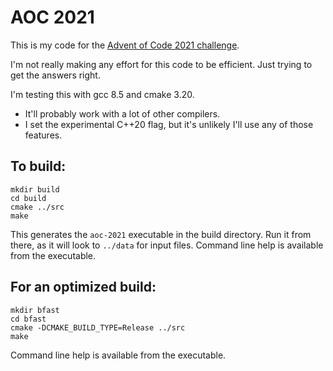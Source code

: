 # AOC 2021

This is my code for the [Advent of Code 2021 challenge](https://adventofcode.com/2021).

I'm not really making any effort for this code to be efficient. Just trying to get the answers right.

I'm testing this with gcc 8.5 and cmake 3.20.

* It'll probably work with a lot of other compilers. 
* I set the experimental C++20 flag, but it's unlikely I'll use any of those features.

## To build:
```
mkdir build
cd build
cmake ../src
make
```

This generates the `aoc-2021` executable in the build directory. Run it from there, as it will look to `../data` for input files.
Command line help is available from the executable.

## For an optimized build:
```
mkdir bfast
cd bfast
cmake -DCMAKE_BUILD_TYPE=Release ../src
make
```

Command line help is available from the executable.

